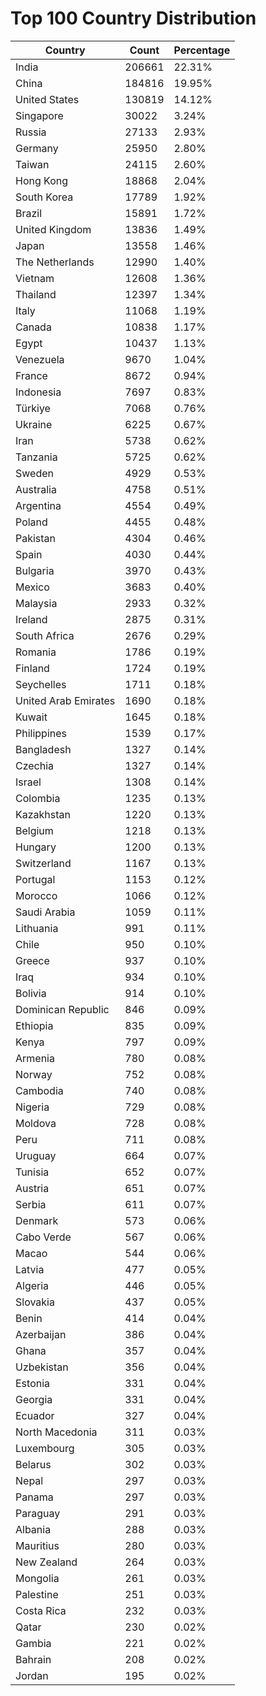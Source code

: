 # Top 100 Country Distribution
| Country | Count | Percentage |
|----|----|----|
| India | 206661 | 22.31% |
| China | 184816 | 19.95% |
| United States | 130819 | 14.12% |
| Singapore | 30022 | 3.24% |
| Russia | 27133 | 2.93% |
| Germany | 25950 | 2.80% |
| Taiwan | 24115 | 2.60% |
| Hong Kong | 18868 | 2.04% |
| South Korea | 17789 | 1.92% |
| Brazil | 15891 | 1.72% |
| United Kingdom | 13836 | 1.49% |
| Japan | 13558 | 1.46% |
| The Netherlands | 12990 | 1.40% |
| Vietnam | 12608 | 1.36% |
| Thailand | 12397 | 1.34% |
| Italy | 11068 | 1.19% |
| Canada | 10838 | 1.17% |
| Egypt | 10437 | 1.13% |
| Venezuela | 9670 | 1.04% |
| France | 8672 | 0.94% |
| Indonesia | 7697 | 0.83% |
| Türkiye | 7068 | 0.76% |
| Ukraine | 6225 | 0.67% |
| Iran | 5738 | 0.62% |
| Tanzania | 5725 | 0.62% |
| Sweden | 4929 | 0.53% |
| Australia | 4758 | 0.51% |
| Argentina | 4554 | 0.49% |
| Poland | 4455 | 0.48% |
| Pakistan | 4304 | 0.46% |
| Spain | 4030 | 0.44% |
| Bulgaria | 3970 | 0.43% |
| Mexico | 3683 | 0.40% |
| Malaysia | 2933 | 0.32% |
| Ireland | 2875 | 0.31% |
| South Africa | 2676 | 0.29% |
| Romania | 1786 | 0.19% |
| Finland | 1724 | 0.19% |
| Seychelles | 1711 | 0.18% |
| United Arab Emirates | 1690 | 0.18% |
| Kuwait | 1645 | 0.18% |
| Philippines | 1539 | 0.17% |
| Bangladesh | 1327 | 0.14% |
| Czechia | 1327 | 0.14% |
| Israel | 1308 | 0.14% |
| Colombia | 1235 | 0.13% |
| Kazakhstan | 1220 | 0.13% |
| Belgium | 1218 | 0.13% |
| Hungary | 1200 | 0.13% |
| Switzerland | 1167 | 0.13% |
| Portugal | 1153 | 0.12% |
| Morocco | 1066 | 0.12% |
| Saudi Arabia | 1059 | 0.11% |
| Lithuania | 991 | 0.11% |
| Chile | 950 | 0.10% |
| Greece | 937 | 0.10% |
| Iraq | 934 | 0.10% |
| Bolivia | 914 | 0.10% |
| Dominican Republic | 846 | 0.09% |
| Ethiopia | 835 | 0.09% |
| Kenya | 797 | 0.09% |
| Armenia | 780 | 0.08% |
| Norway | 752 | 0.08% |
| Cambodia | 740 | 0.08% |
| Nigeria | 729 | 0.08% |
| Moldova | 728 | 0.08% |
| Peru | 711 | 0.08% |
| Uruguay | 664 | 0.07% |
| Tunisia | 652 | 0.07% |
| Austria | 651 | 0.07% |
| Serbia | 611 | 0.07% |
| Denmark | 573 | 0.06% |
| Cabo Verde | 567 | 0.06% |
| Macao | 544 | 0.06% |
| Latvia | 477 | 0.05% |
| Algeria | 446 | 0.05% |
| Slovakia | 437 | 0.05% |
| Benin | 414 | 0.04% |
| Azerbaijan | 386 | 0.04% |
| Ghana | 357 | 0.04% |
| Uzbekistan | 356 | 0.04% |
| Estonia | 331 | 0.04% |
| Georgia | 331 | 0.04% |
| Ecuador | 327 | 0.04% |
| North Macedonia | 311 | 0.03% |
| Luxembourg | 305 | 0.03% |
| Belarus | 302 | 0.03% |
| Nepal | 297 | 0.03% |
| Panama | 297 | 0.03% |
| Paraguay | 291 | 0.03% |
| Albania | 288 | 0.03% |
| Mauritius | 280 | 0.03% |
| New Zealand | 264 | 0.03% |
| Mongolia | 261 | 0.03% |
| Palestine | 251 | 0.03% |
| Costa Rica | 232 | 0.03% |
| Qatar | 230 | 0.02% |
| Gambia | 221 | 0.02% |
| Bahrain | 208 | 0.02% |
| Jordan | 195 | 0.02% |
